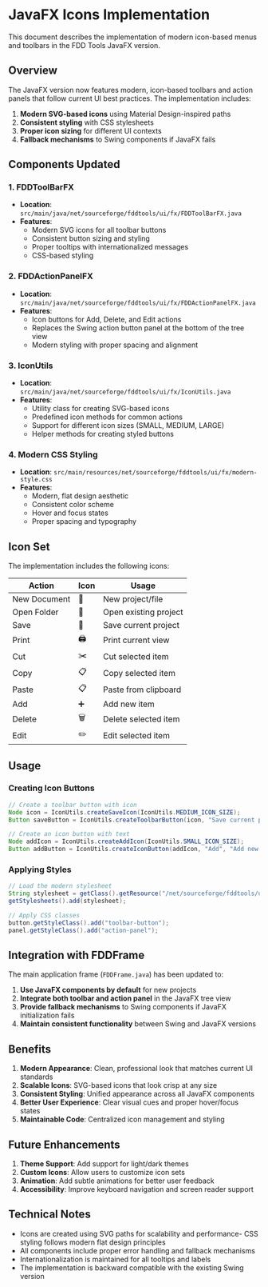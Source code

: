# JavaFX Icons Implementation

This document describes the implementation of modern icon-based menus and toolbars in the FDD Tools JavaFX version.

## Overview

The JavaFX version now features modern, icon-based toolbars and action panels that follow current UI best practices. The implementation includes:

1. **Modern SVG-based icons** using Material Design-inspired paths
2. **Consistent styling** with CSS stylesheets
3. **Proper icon sizing** for different UI contexts
4. **Fallback mechanisms** to Swing components if JavaFX fails

## Components Updated

### 1. FDDToolBarFX

- **Location**: `src/main/java/net/sourceforge/fddtools/ui/fx/FDDToolBarFX.java`
- **Features**:
  - Modern SVG icons for all toolbar buttons
  - Consistent button sizing and styling
  - Proper tooltips with internationalized messages
  - CSS-based styling

### 2. FDDActionPanelFX

- **Location**: `src/main/java/net/sourceforge/fddtools/ui/fx/FDDActionPanelFX.java`
- **Features**:
  - Icon buttons for Add, Delete, and Edit actions
  - Replaces the Swing action button panel at the bottom of the tree view
  - Modern styling with proper spacing and alignment

### 3. IconUtils

- **Location**: `src/main/java/net/sourceforge/fddtools/ui/fx/IconUtils.java`
- **Features**:
  - Utility class for creating SVG-based icons
  - Predefined icon methods for common actions
  - Support for different icon sizes (SMALL, MEDIUM, LARGE)
  - Helper methods for creating styled buttons

### 4. Modern CSS Styling

- **Location**: `src/main/resources/net/sourceforge/fddtools/ui/fx/modern-style.css`
- **Features**:
  - Modern, flat design aesthetic
  - Consistent color scheme
  - Hover and focus states
  - Proper spacing and typography

## Icon Set

The implementation includes the following icons:

| Action | Icon | Usage |
|--------|------|-------|
| New Document | 📄 | New project/file |
| Open Folder | 📁 | Open existing project |
| Save | 💾 | Save current project |
| Print | 🖨️ | Print current view |
| Cut | ✂️ | Cut selected item |
| Copy | 📋 | Copy selected item |
| Paste | 📋 | Paste from clipboard |
| Add | ➕ | Add new item |
| Delete | 🗑️ | Delete selected item |
| Edit | ✏️ | Edit selected item |

## Usage

### Creating Icon Buttons

```java
// Create a toolbar button with icon
Node icon = IconUtils.createSaveIcon(IconUtils.MEDIUM_ICON_SIZE);
Button saveButton = IconUtils.createToolbarButton(icon, "Save current project");

// Create an icon button with text
Node addIcon = IconUtils.createAddIcon(IconUtils.SMALL_ICON_SIZE);
Button addButton = IconUtils.createIconButton(addIcon, "Add", "Add new item");
```

### Applying Styles

```java
// Load the modern stylesheet
String stylesheet = getClass().getResource("/net/sourceforge/fddtools/ui/fx/modern-style.css").toExternalForm();
getStylesheets().add(stylesheet);

// Apply CSS classes
button.getStyleClass().add("toolbar-button");
panel.getStyleClass().add("action-panel");
```

## Integration with FDDFrame

The main application frame (`FDDFrame.java`) has been updated to:

1. **Use JavaFX components by default** for new projects
2. **Integrate both toolbar and action panel** in the JavaFX tree view
3. **Provide fallback mechanisms** to Swing components if JavaFX initialization fails
4. **Maintain consistent functionality** between Swing and JavaFX versions

## Benefits

1. **Modern Appearance**: Clean, professional look that matches current UI standards
2. **Scalable Icons**: SVG-based icons that look crisp at any size
3. **Consistent Styling**: Unified appearance across all JavaFX components
4. **Better User Experience**: Clear visual cues and proper hover/focus states
5. **Maintainable Code**: Centralized icon management and styling

## Future Enhancements

1. **Theme Support**: Add support for light/dark themes
2. **Custom Icons**: Allow users to customize icon sets
3. **Animation**: Add subtle animations for better user feedback
4. **Accessibility**: Improve keyboard navigation and screen reader support

## Technical Notes

- Icons are created using SVG paths for scalability and performance- CSS styling follows modern flat design principles
- All components include proper error handling and fallback mechanisms
- Internationalization is maintained for all tooltips and labels
- The implementation is backward compatible with the existing Swing version
